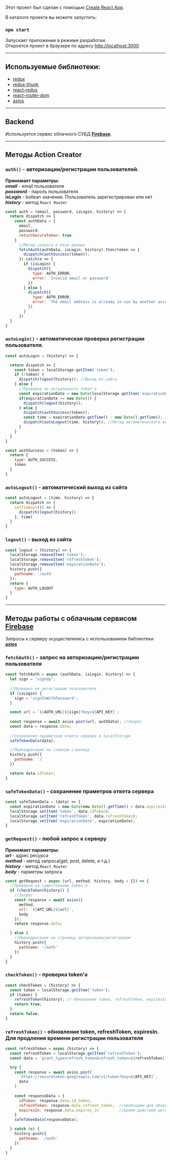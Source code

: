Этот проект был сделан с помощью [Create React App](https://github.com/facebook/create-react-app).

В каталоге проекта вы можете запустить:

### `npm start`

Запускает приложение в режиме разработки.<br />
Откроется проект в браузере по адресу [http://localhost:3000](http://localhost:3000)
***

Используемые библиотеки:
---
* [redux](https://redux.js.org/)
* [redux-thunk](https://github.com/reduxjs/redux-thunk)
* [react-redux](https://react-redux.js.org/)
* [react-router-dom](https://reacttraining.com/react-router/web/guides/quick-start)
* [axios](https://github.com/axios/axios)
***

Backend
---
Используется сервис облачного СУБД [**Firebase**](https://firebase.google.com/).
***

Методы Action Creator
---
### `auth()` - авторизации/регистрации пользователей.
**Принемает параметры:**<br />
***email*** - email пользователя<br />
***password*** - пароль пользователя<br />
***isLogin*** - bollean значение. Пользователь зарегистрирован или нет<br />
***history*** - метод `React Router`

```js
const auth = (email, password, isLogin, history) => {
  return dispatch => {
    const authData = {
      email,
      password,
      returnSecureToken: true
    }
      //Метод запроса к базе данных
      fetchAuth(authData, isLogin, history).then(token => {
        dispatch(authSuccess(token));
      }).catch(e => {
        if (isLogin) {
          dispatch({
            type: AUTH_ERROR,
            error: 'Invalid email or password'
          })
        } else {
          dispatch({
            type: AUTH_ERROR,
            error: 'The email address is already in use by another account'
          })
        }
      })
  }
}
```

### `autoLogin()` - автоматическая проверка регистрации пользователя.
```js
const autoLogin = (history) => {

  return dispatch => {
    const token = localStorage.getItem('token');
    if (!token) { 
      dispatch(logout(history)); //Выход из сайта
    } else {
      //Проверка на актуальность token'a
      const expirationDate = new Date(localStorage.getItem('expirationDate'));
      if(expirationDate <= new Date()) {
        dispatch(logout(history));
      } else {
        dispatch(authSuccess(token));
        const time = expirationDate.getTime() - new Date().getTime(); //Обновление времени жизни token'a
        dispatch(autoLogout(time, history)); //Метод автоматического выхода из сайта
      }
    }
  }
}

const authSuccess = (token) => {
  return {
    type: AUTH_SUCCESS,
    token
  }
}
```

### `autoLogout()` - автоматический выход из сайта
```js
const autoLogout = (time, history) => {
  return dispatch => {
    setTimeout(() => {
      dispatch(logout(history))
    }, time)
  }
}
```

### `logout()` - выход из сайта
```js
const logout = (history) => {
  localStorage.removeItem('token');
  localStorage.removeItem('refreshToken');
  localStorage.removeItem('expirationDate');
  history.push({
    pathname: '/auth'
  });
  return {
    type: AUTH_LOGOUT
  }
}
```
***

Методы работы с облачным сервисом [**Firebase**](https://firebase.google.com/)
---
Запросы к серверу осуществлялись с использованием библиотеки [**axios**](https://github.com/axios/axios)

### `fetchAuth()` - запрос на авторизацию/регистрацию пользователя
```js
const fetchAuth = async (authData, isLogin, history) => {
  let sign = 'signUp';
  
  //Проверка на регистрацию пользователя
  if (isLogin) {
    sign = 'signInWithPassword';
  }

  const url = `${AUTH_URL}${sign}?key=${API_KEY}`;
 
  const response = await axios.post(url, authData); //Запрос
  const data = response.data;
  
  //Сохранения параметров ответа сервера в localStorage
  safeTokenData(data); 

  //Переадресация на главную страницу
  history.push({
    pathname: '/'
  })

  return data.idToken;
}
```

### `safeTokenData()` - сохранение праметров ответа сервера
```js
const safeTokenData = (data) => {
  const expirationDate = new Date(new Date().getTime() + data.expiresIn * 1000); //Время в млс
  localStorage.setItem('token', data.idToken);
  localStorage.setItem('refreshToken', data.refreshToken);
  localStorage.setItem('expirationDate', expirationDate);
}
```

### `getRequest()` - любой запрос к серверу
**Принемает параметры:**<br />
***url*** - адрес ресурса<br />
***method*** - метод запроса(get, post, delete, и т.д.)<br />
***history*** - метод `React Router`<br />
***body*** - парметры запроса

```js
const getRequest = async (url, method, history, body = {}) => {
  //Проверка на сущестование token'a
  if (checkToken(history)) {
    //Запрос
    const response = await axios({ 
      method,
      url: `${API_URL}${url}`,
      body
    });
    return response.data;

  } else {
    //Переадресация на страницу авторизации/регистрации
    history.push({
      pathname: '/auth'
    })
  }
}
```

### `checkToken()` - проверка token'a
```js
const checkToken = (history) => {
  const token = localStorage.getItem('token');
  if (token) {
    refreshToken(history); // Обновление token, refreshToken, expiresIn
    return true;
  }
  return false;
}
```

### `refreshToken()` - обновление token, refreshToken, expiresIn. Для продления времени регистрации пользователя
```js
const refreshToken = async (history) => {
  const refreshToken = localStorage.getItem('refreshToken');
  const data = `grant_type=refresh_token&refresh_token=${refreshToken}`;

  try {
    const response = await axios.post(
      `https://securetoken.googleapis.com/v1/token?key=${API_KEY}`,
      data
    )
  
    const responseData = {
      idToken: response.data.id_token,            
      refreshToken: response.data.refresh_token,  //необходим для обновелния expiresIn
      expiresIn: response.data.expires_in         //время действии регистрации
    }
    safeTokenData(responseData);

  } catch (e) {
    history.push({
      pathname: '/auth'
    })
  }
}
```

